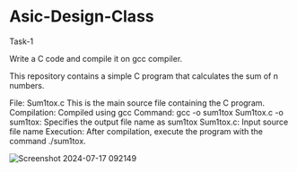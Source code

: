 # Asic-Design-Class
Task-1

Write a C code and compile it on gcc compiler.

This repository contains a simple C program that calculates the sum of n numbers.

File: Sum1tox.c
This is the main source file containing the C program.
Compilation: Compiled using gcc
Command: gcc -o sum1tox Sum1tox.c
-o sum1tox: Specifies the output file name as sum1tox
Sum1tox.c: Input source file name
Execution: After compilation, execute the program with the command ./sum1tox.


![Screenshot 2024-07-17 092149](https://github.com/user-attachments/assets/af84717b-b0c1-4f8a-9d30-8d80195b5b6d)
